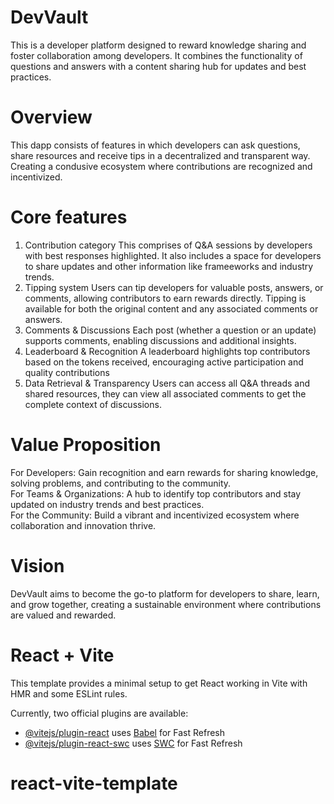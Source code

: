 # DevVault
This is a developer platform designed to reward knowledge sharing and foster collaboration among developers. It combines the functionality of questions and answers with a content sharing hub for updates and best practices. 

# Overview
This dapp consists of features in which developers can ask questions, share resources and receive tips in a decentralized and transparent way. Creating a condusive ecosystem where contributions are recognized and incentivized.

# Core features
1. Contribution category
   This comprises of Q&A sessions by developers with best responses highlighted. It also includes a space for developers to share updates and other information like frameeworks and industry trends.
2. Tipping system
   Users can tip developers for valuable posts, answers, or comments, allowing contributors to earn rewards directly. Tipping is available for both the original content and any associated comments or answers.
3. Comments & Discussions
    Each post (whether a question or an update) supports comments, enabling discussions and additional insights.
4. Leaderboard & Recognition
   A leaderboard highlights top contributors based on the tokens received, encouraging active participation and quality contributions
5. Data Retrieval & Transparency
   Users can access all Q&A threads and shared resources, they can view all associated comments to get the complete context of discussions.

 # Value Proposition  
For Developers: Gain recognition and earn rewards for sharing knowledge, solving problems, and contributing to the community.  
 For Teams & Organizations: A hub to identify top contributors and stay updated on industry trends and best practices.  
For the Community: Build a vibrant and incentivized ecosystem where collaboration and innovation thrive.

# Vision 
DevVault aims to become the go-to platform for developers to share, learn, and grow together, creating a sustainable environment where contributions are valued and rewarded.

# React + Vite
This template provides a minimal setup to get React working in Vite with HMR and some ESLint rules.

Currently, two official plugins are available:

- [@vitejs/plugin-react](https://github.com/vitejs/vite-plugin-react/blob/main/packages/plugin-react/README.md) uses [Babel](https://babeljs.io/) for Fast Refresh
- [@vitejs/plugin-react-swc](https://github.com/vitejs/vite-plugin-react-swc) uses [SWC](https://swc.rs/) for Fast Refresh
# react-vite-template
